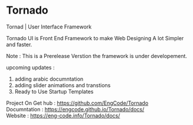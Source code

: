 # Tornado
Tornad | User Interface Framework

Tornado UI is Front End Framework to make Web Designing 
A lot Simpler and faster.

Note : This is a Prerelease Verstion the framework is under developement.

upcoming updates : 
   1. adding arabic documntation
   2. adding slider animations and transtions
   3. Ready to Use Startup Templates 

Project On Get hub : https://github.com/EngCode/Tornado <br>
Documntation : https://engcode.github.io/Tornado/docs/ <br>
Website : https://eng-code.info/Tornado/docs/ <br>

